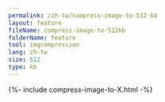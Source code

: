 ```yaml
---
permalink: /zh-tw/compress-image-to-512-kb
layout: feature
fileName: compress-image-to-512kb
folderName: feature
tool: imgcompression
lang: zh-tw
size: 512
type: kb
---
```


{%- include compress-image-to-X.html -%}
